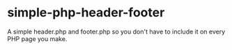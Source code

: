 # simple-php-header-footer
A simple header.php and footer.php so you don't have to include it on every PHP page you make.
